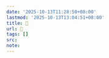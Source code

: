 ```yaml
---
date: '2025-10-13T11:28:50+08:00'
lastmod: '2025-10-13T13:04:51+08:00'
title: 󰟀
url: 󰟀
tags: []
src:
note:
---
```

